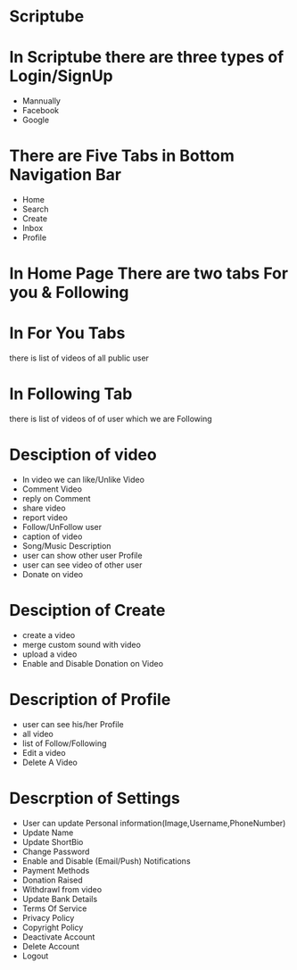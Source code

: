
# Scriptube

# In Scriptube there are three types of Login/SignUp
- Mannually
- Facebook
- Google

# There are Five Tabs in Bottom Navigation Bar
- Home
- Search
- Create
- Inbox
- Profile

# In Home Page There are two tabs For you & Following

# In For You Tabs
there is list of videos of all public user

# In Following Tab 
there is list of videos of of user which we are Following

# Desciption of video 
- In video we can like/Unlike Video
- Comment Video
- reply on Comment
- share video
- report video
- Follow/UnFollow user
- caption of video
- Song/Music Description
- user can show other user Profile
- user can see video of other user
- Donate on video


# Desciption of Create
- create a video
- merge custom sound with video
- upload a video
- Enable and Disable Donation on Video

# Description of Profile
- user can see his/her Profile
- all video 
- list of Follow/Following 
- Edit a video
- Delete A Video

# Descrption of Settings
- User can update Personal information(Image,Username,PhoneNumber)
- Update Name
- Update ShortBio
- Change Password
- Enable and Disable (Email/Push) Notifications
- Payment Methods
- Donation Raised
- Withdrawl from video
- Update Bank Details
- Terms Of Service
- Privacy Policy
- Copyright Policy
- Deactivate Account
- Delete Account
- Logout 

